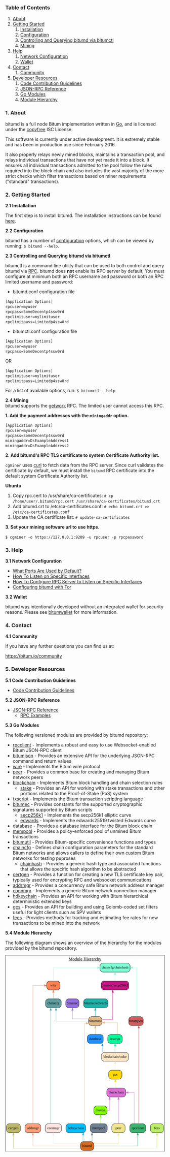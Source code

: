 ### Table of Contents
1. [About](#About)
2. [Getting Started](#GettingStarted)
    1. [Installation](#Installation)
    2. [Configuration](#Configuration)
    3. [Controlling and Querying bitumd via bitumctl](#DcrctlConfig)
    4. [Mining](#Mining)
3. [Help](#Help)
    1. [Network Configuration](#NetworkConfig)
    2. [Wallet](#Wallet)
4. [Contact](#Contact)
    1. [Community](#ContactCommunity)
5. [Developer Resources](#DeveloperResources)
    1. [Code Contribution Guidelines](#ContributionGuidelines)
    2. [JSON-RPC Reference](#JSONRPCReference)
    3. [Go Modules](#GoModules)
    4. [Module Hierarchy](#ModuleHierarchy)

<a name="About" />

### 1. About

bitumd is a full node Bitum implementation written in [Go](http://golang.org),
and is licensed under the [copyfree](http://www.copyfree.org) ISC License.

This software is currently under active development.  It is extremely stable and
has been in production use since February 2016.

It also properly relays newly mined blocks, maintains a transaction pool, and
relays individual transactions that have not yet made it into a block.  It
ensures all individual transactions admitted to the pool follow the rules
required into the block chain and also includes the vast majority of the more
strict checks which filter transactions based on miner requirements ("standard"
transactions).

<a name="GettingStarted" />

### 2. Getting Started

<a name="Installation" />

**2.1 Installation**<br />

The first step is to install bitumd.  The installation instructions can be found
[here](https://github.com/bitum-project/bitumd/tree/master/README.md#Installation).

<a name="Configuration" />

**2.2 Configuration**<br />

bitumd has a number of [configuration](http://godoc.org/github.com/bitum-project/bitumd)
options, which can be viewed by running: `$ bitumd --help`.

<a name="DcrctlConfig" />

**2.3 Controlling and Querying bitumd via bitumctl**<br />

bitumctl is a command line utility that can be used to both control and query bitumd
via [RPC](http://www.wikipedia.org/wiki/Remote_procedure_call).  bitumd does
**not** enable its RPC server by default;  You must configure at minimum both an
RPC username and password or both an RPC limited username and password:

* bitumd.conf configuration file
```
[Application Options]
rpcuser=myuser
rpcpass=SomeDecentp4ssw0rd
rpclimituser=mylimituser
rpclimitpass=Limitedp4ssw0rd
```
* bitumctl.conf configuration file
```
[Application Options]
rpcuser=myuser
rpcpass=SomeDecentp4ssw0rd
```
OR
```
[Application Options]
rpclimituser=mylimituser
rpclimitpass=Limitedp4ssw0rd
```
For a list of available options, run: `$ bitumctl --help`

<a name="Mining" />

**2.4 Mining**<br />
bitumd supports the [getwork](https://github.com/bitum-project/bitumd/tree/master/docs/json_rpc_api.md#getwork)
RPC.  The limited user cannot access this RPC.<br />

**1. Add the payment addresses with the `miningaddr` option.**<br />

```
[Application Options]
rpcuser=myuser
rpcpass=SomeDecentp4ssw0rd
miningaddr=DsExampleAddress1
miningaddr=DsExampleAddress2
```

**2. Add bitumd's RPC TLS certificate to system Certificate Authority list.**<br />

`cgminer` uses [curl](http://curl.haxx.se/) to fetch data from the RPC server.
Since curl validates the certificate by default, we must install the `bitumd` RPC
certificate into the default system Certificate Authority list.

**Ubuntu**<br />

1. Copy rpc.cert to /usr/share/ca-certificates: `# cp /home/user/.bitumd/rpc.cert /usr/share/ca-certificates/bitumd.crt`<br />
2. Add bitumd.crt to /etc/ca-certificates.conf: `# echo bitumd.crt >> /etc/ca-certificates.conf`<br />
3. Update the CA certificate list: `# update-ca-certificates`<br />

**3. Set your mining software url to use https.**<br />

`$ cgminer -o https://127.0.0.1:9209 -u rpcuser -p rpcpassword`

<a name="Help" />

### 3. Help

<a name="NetworkConfig" />

**3.1 Network Configuration**<br />
* [What Ports Are Used by Default?](https://github.com/bitum-project/bitumd/tree/master/docs/default_ports.md)
* [How To Listen on Specific Interfaces](https://github.com/bitum-project/bitumd/tree/master/docs/configure_peer_server_listen_interfaces.md)
* [How To Configure RPC Server to Listen on Specific Interfaces](https://github.com/bitum-project/bitumd/tree/master/docs/configure_rpc_server_listen_interfaces.md)
* [Configuring bitumd with Tor](https://github.com/bitum-project/bitumd/tree/master/docs/configuring_tor.md)

<a name="Wallet" />

**3.2 Wallet**<br />

bitumd was intentionally developed without an integrated wallet for security
reasons.  Please see [bitumwallet](https://github.com/bitum-project/bitumwallet) for more
information.

<a name="Contact" />

### 4. Contact

<a name="ContactCommunity" />

**4.1 Community**<br />

If you have any further questions you can find us at:

https://bitum.io/community

<a name="DeveloperResources" />

### 5. Developer Resources

<a name="ContributionGuidelines" />

**5.1 Code Contribution Guidelines**

* [Code Contribution Guidelines](https://github.com/bitum-project/bitumd/tree/master/docs/code_contribution_guidelines.md)

<a name="JSONRPCReference" />

**5.2 JSON-RPC Reference**

* [JSON-RPC Reference](https://github.com/bitum-project/bitumd/tree/master/docs/json_rpc_api.md)
    * [RPC Examples](https://github.com/bitum-project/bitumd/tree/master/docs/json_rpc_api.md#ExampleCode)

<a name="GoModules" />

**5.3 Go Modules**

The following versioned modules are provided by bitumd repository:

* [rpcclient](https://github.com/bitum-project/bitumd/tree/master/rpcclient) - Implements
  a robust and easy to use Websocket-enabled Bitum JSON-RPC client
* [bitumjson](https://github.com/bitum-project/bitumd/tree/master/bitumjson) - Provides an
  extensive API for the underlying JSON-RPC command and return values
* [wire](https://github.com/bitum-project/bitumd/tree/master/wire) - Implements the
  Bitum wire protocol
* [peer](https://github.com/bitum-project/bitumd/tree/master/peer) - Provides a common
  base for creating and managing Bitum network peers
* [blockchain](https://github.com/bitum-project/bitumd/tree/master/blockchain) -
  Implements Bitum block handling and chain selection rules
  * [stake](https://github.com/bitum-project/bitumd/tree/master/blockchain/stake) -
    Provides an API for working with stake transactions and other portions
    related to the Proof-of-Stake (PoS) system
* [txscript](https://github.com/bitum-project/bitumd/tree/master/txscript) -
  Implements the Bitum transaction scripting language
* [bitumec](https://github.com/bitum-project/bitumd/tree/master/bitumec) - Provides constants
  for the supported cryptographic signatures supported by Bitum scripts
  * [secp256k1](https://github.com/bitum-project/bitumd/tree/master/bitumec/secp256k1) -
    Implements the secp256k1 elliptic curve
  * [edwards](https://github.com/bitum-project/bitumd/tree/master/bitumec/edwards) -
    Implements the edwards25519 twisted Edwards curve
* [database](https://github.com/bitum-project/bitumd/tree/master/database) -
  Provides a database interface for the Bitum block chain
* [mempool](https://github.com/bitum-project/bitumd/tree/master/mempool) - Provides a
  policy-enforced pool of unmined Bitum transactions
* [bitumutil](https://github.com/bitum-project/bitumd/tree/master/bitumutil) - Provides
  Bitum-specific convenience functions and types
* [chaincfg](https://github.com/bitum-project/bitumd/tree/master/chaincfg) - Defines
  chain configuration parameters for the standard Bitum networks and allows
  callers to define their own custom Bitum networks for testing puproses
  * [chainhash](https://github.com/bitum-project/bitumd/tree/master/chaincfg/chainhash) -
    Provides a generic hash type and associated functions that allows the
    specific hash algorithm to be abstracted
* [certgen](https://github.com/bitum-project/bitumd/tree/master/certgen) - Provides a
  function for creating a new TLS certificate key pair, typically used for
  encrypting RPC and websocket communications
* [addrmgr](https://github.com/bitum-project/bitumd/tree/master/addrmgr) - Provides a
  concurrency safe Bitum network address manager
* [connmgr](https://github.com/bitum-project/bitumd/tree/master/connmgr) - Implements a
  generic Bitum network connection manager
* [hdkeychain](https://github.com/bitum-project/bitumd/tree/master/hdkeychain) - Provides
  an API for working with  Bitum hierarchical deterministic extended keys
* [gcs](https://github.com/bitum-project/bitumd/tree/master/gcs) - Provides an API for
  building and using Golomb-coded set filters useful for light clients such as
  SPV wallets
* [fees](https://github.com/bitum-project/bitumd/tree/master/fees) - Provides methods for
  tracking and estimating fee rates for new transactions to be mined into the
  network

<a name="ModuleHierarchy" />

**5.4 Module Hierarchy**

The following diagram shows an overview of the hierarchy for the modules
provided by the bitumd repository.

![Module Hierarchy](./assets/module_hierarchy.svg)
